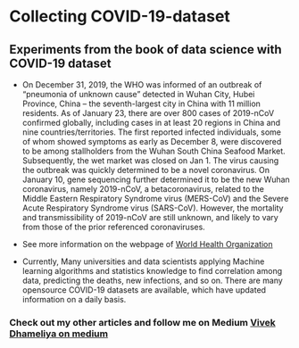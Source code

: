 # Collecting COVID-19-dataset
## Experiments from the book of data science with COVID-19 dataset

* On December 31, 2019, the WHO was informed of an outbreak of “pneumonia of unknown cause” detected in Wuhan City, 
Hubei Province, China – the seventh-largest city in China with 11 million residents. As of January 23, 
there are over 800 cases of 2019-nCoV confirmed globally, including cases in at least 20 regions in China 
and nine countries/territories. The first reported infected individuals, some of whom showed symptoms as early
as December 8, were discovered to be among stallholders from the Wuhan South China Seafood Market. Subsequently, 
the wet market was closed on Jan 1. The virus causing the outbreak was quickly determined to be a novel coronavirus. 
On January 10, gene sequencing further determined it to be the new Wuhan coronavirus, namely 2019-nCoV, a betacoronavirus,
related to the Middle Eastern Respiratory Syndrome virus (MERS-CoV) and the Severe Acute Respiratory Syndrome virus 
(SARS-CoV). However, the mortality and transmissibility of 2019-nCoV are still unknown, and likely to vary from 
those of the prior referenced coronaviruses.

* See more information on the webpage of [World Health Organization](https://www.who.int/emergencies/diseases/novel-coronavirus-2019)

* Currently, Many universities and data scientists applying Machine learning algorithms and statistics knowledge to find correlation among data, predicting the deaths, new infections, and so on. There are many opensource COVID-19 datasets are available, which have updated information on a daily basis.

### Check out my other articles and follow me on Medium [Vivek Dhameliya on medium](https://medium.com/@dhameliyavivek99)
